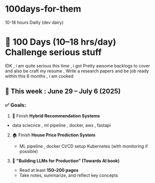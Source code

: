 # 100days-for-them
10-18 hours Dailly  (dev dairy) 

# 🚀 100 Days (10–18 hrs/day) Challenge serious stuff 
IDK , i am quite serious this time , i got Pretty  awsome  backlogs to cover and also be craft my resume , Write a research papers and be job ready within this 6 months , i am cooked


## 📅 This week : June 29 – July 6 (2025) 

### ✅ Goals:

1. 🔗 Finish  **Hybrid Recommendation Systems**
-   data sciecnce , ml pipeline , docker, aws , fastapi

2. 🏠 Finish  **House Price Prediction System**
   -  ML pipeline ,  docker  CI/CD setup  Kubernetes (with monitoring if possible)

3. 📖 **"Building LLMs for Production" (Towards AI book)**
   - Read at least **150–200 pages**
   - Take notes, summarize, and reflect key concepts
